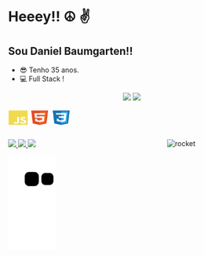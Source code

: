 
 <h1>Heeey!! ☮️ ✌</h1>

 <h2>Sou Daniel Baumgarten!! </h2> 
 
 - 😎 Tenho 35 anos.
 - 💻 Full Stack !
 
 

<div align="center">
 
  <img height="150"  src="https://github-readme-stats.vercel.app/api?username=danielbaumgarten&show_icons=true&theme=dark&include_all_commits=true&count_private=true"/>
  <img height="150" src="https://github-readme-stats.vercel.app/api/top-langs/?username=danielbaumgarten&layout=compact&langs_count=16&theme=dark"/>
 
</div>
<div style="display: inline_block"><br>
  <img align="center" alt="Dani-Js" height="30" width="40" src="https://raw.githubusercontent.com/devicons/devicon/master/icons/javascript/javascript-plain.svg">
  <img align="center" alt="Dani-HTML" height="30" width="40" src="https://raw.githubusercontent.com/devicons/devicon/master/icons/html5/html5-original.svg">
  <img align="center" alt="Dani-CSS" height="30" width="40" src="https://raw.githubusercontent.com/devicons/devicon/master/icons/css3/css3-original.svg">
</div>

  ##
  
  <div> 
  <a href="https://www.linkedin.com/in/daniel-baumgarten-9056192a/" target="_blank"><img src="https://img.shields.io/badge/-LinkedIn-%230077B5?style=for-the-   badge&logo=linkedin&logoColor=white" target="_blank">
  <a href="https://discord.gg/ShrQBEKM" target="_blank"><img src="https://img.shields.io/badge/Discord-7289DA?style=for-the-badge&logo=discord&logoColor=white" target="_blank">  </a> 
  <a href = "mailto:danielbaumgarten86@gmail.com"><img src="https://img.shields.io/badge/Gmail-D14836?style=for-the-badge&logo=gmail&logoColor=white" target="_blank"></a>
 
  <img align="right" alt="rocket" height="135" width="180"  alt="Dani" src="https://media.giphy.com/media/mJqBuZb8XtJkRvW12K/giphy.gif">
  </a> 
 
  ![Snake animation](https://github.com/rafaballerini/rafaballerini/blob/output/github-contribution-grid-snake.svg)
 
</div>
  
